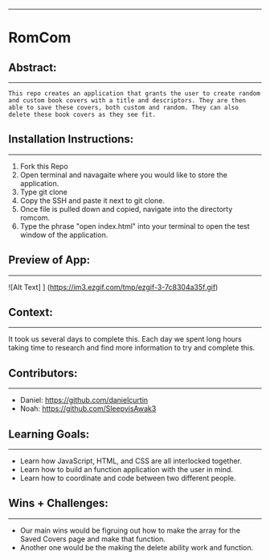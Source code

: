 
______________________________________________________  

# RomCom  

## Abstract:
---
    This repo creates an application that grants the user to create random and custom book covers with a title and descriptors. They are then able to save these covers, both custom and random. They can also delete these book covers as they see fit. 

## Installation Instructions:
---

1. Fork this Repo
2. Open terminal and navagaite where you would like to store the application.
3. Type git clone 
4. Copy the SSH and paste it next to git clone.
5. Once file is pulled down and copied, navigate into the directorty romcom. 
6. Type the phrase "open index.html" into your terminal to open the test window of the application.

## Preview of App:
---
![Alt Text]
] (https://im3.ezgif.com/tmp/ezgif-3-7c8304a35f.gif)
## Context:
---

It took us several days to complete this. Each day we spent long hours taking time to research and find more information to try and complete this. 
## Contributors:
---
- Daniel: https://github.com/danielcurtin
- Noah: https://github.com/SleepyisAwak3

## Learning Goals:
---
- Learn how JavaScript, HTML, and CSS are all interlocked together. 
- Learn how to build an function application with the user in mind.
- Learn how to coordinate and code between two different people.

## Wins + Challenges:
---
- Our main wins would be figruing out how to make the array for the Saved Covers page and make that function. 
- Another one would be the making the delete ability work and function.